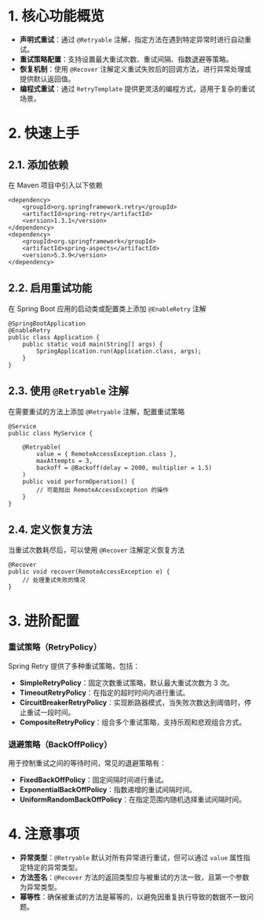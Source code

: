 # 1. 核心功能概览

- **声明式重试**：通过 `@Retryable` 注解，指定方法在遇到特定异常时进行自动重试。
- **重试策略配置**：支持设置最大重试次数、重试间隔、指数退避等策略。
- **恢复机制**：使用 `@Recover` 注解定义重试失败后的回调方法，进行异常处理或提供默认返回值。
- **编程式重试**：通过 `RetryTemplate` 提供更灵活的编程方式，适用于复杂的重试场景。

# 2. 快速上手

## 2.1. 添加依赖

在 Maven 项目中引入以下依赖
```
<dependency>
    <groupId>org.springframework.retry</groupId>
    <artifactId>spring-retry</artifactId>
    <version>1.3.1</version>
</dependency>
<dependency>
    <groupId>org.springframework</groupId>
    <artifactId>spring-aspects</artifactId>
    <version>5.3.9</version>
</dependency>
```

## 2.2. 启用重试功能

在 Spring Boot 应用的启动类或配置类上添加 `@EnableRetry` 注解
```
@SpringBootApplication
@EnableRetry
public class Application {
    public static void main(String[] args) {
        SpringApplication.run(Application.class, args);
    }
}
```

## 2.3. 使用 `@Retryable` 注解

在需要重试的方法上添加 `@Retryable` 注解，配置重试策略
```
@Service
public class MyService {

    @Retryable(
        value = { RemoteAccessException.class },
        maxAttempts = 3,
        backoff = @Backoff(delay = 2000, multiplier = 1.5)
    )
    public void performOperation() {
        // 可能抛出 RemoteAccessException 的操作
    }
}
```

## 2.4. 定义恢复方法

当重试次数耗尽后，可以使用 `@Recover` 注解定义恢复方法
```
@Recover
public void recover(RemoteAccessException e) {
    // 处理重试失败的情况
}
```

# 3. 进阶配置

### 重试策略（RetryPolicy）

Spring Retry 提供了多种重试策略，包括：

- **SimpleRetryPolicy**：固定次数重试策略，默认最大重试次数为 3 次。
- **TimeoutRetryPolicy**：在指定的超时时间内进行重试。
- **CircuitBreakerRetryPolicy**：实现断路器模式，当失败次数达到阈值时，停止重试一段时间。
- **CompositeRetryPolicy**：组合多个重试策略，支持乐观和悲观组合方式。

### 退避策略（BackOffPolicy）

用于控制重试之间的等待时间，常见的退避策略有：

- **FixedBackOffPolicy**：固定间隔时间进行重试。
- **ExponentialBackOffPolicy**：指数递增的重试间隔时间。
- **UniformRandomBackOffPolicy**：在指定范围内随机选择重试间隔时间。

# 4. 注意事项

- **异常类型**：`@Retryable` 默认对所有异常进行重试，但可以通过 `value` 属性指定特定的异常类型。
- **方法签名**：`@Recover` 方法的返回类型应与被重试的方法一致，且第一个参数为异常类型。
- **幂等性**：确保被重试的方法是幂等的，以避免因重复执行导致的数据不一致问题。
